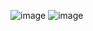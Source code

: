 ![image](https://user-images.githubusercontent.com/46449085/117548495-51322a80-b070-11eb-9019-ad1e58d433dc.png)
![image](https://user-images.githubusercontent.com/46449085/117548475-319b0200-b070-11eb-9bee-895ea9137d61.png)

